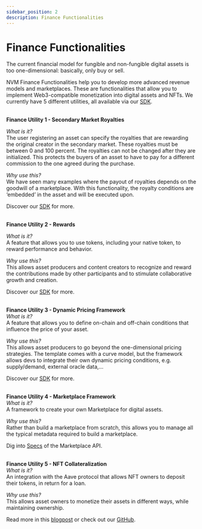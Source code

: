 ```yaml
---
sidebar_position: 2
description: Finance Functionalities
---
```


# Finance Functionalities

The current financial model for fungible and non-fungible digital assets is too one-dimensional: basically, only buy or sell. <br />

NVM Finance Functionalities help you to develop more advanced revenue models and marketplaces. These are functionalities that allow you to implement Web3-compatible monetization into digital assets and NFTs. We currently have 5 different utilities, all available via our [SDK](../../getting-started/). <br />
<br />

**Finance Utility 1 - Secondary Market Royalties**<br />

_What is it?_<br />
The user registering an asset can specify the royalties that are rewarding the original creator in the secondary market. These royalties must be between 0 and 100 percent. The royalties can not be changed after they are initialized. This protects the buyers of an asset to have to pay for a different commission to the one agreed during the purchase.<br />

_Why use this?_<br />
We have seen many examples where the payout of royalties depends on the goodwill of a marketplace. With this functionality, the royalty conditions are ‘embedded’ in the asset and will be executed upon.<br />

Discover our [SDK](../../getting-started/) for more.<br />
<br />

**Finance Utility 2 - Rewards**<br />

_What is it?_ <br />
A feature that allows you to use tokens, including your native token, to reward performance and behavior.<br />

_Why use this?_ <br />
This allows asset producers and content creators to recognize and reward the contributions made by other participants and to stimulate collaborative growth and creation.<br />

Discover our [SDK](../../getting-started/) for more.<br />
<br />

**Finance Utility 3 - Dynamic Pricing Framework**<br />
_What is it?_<br />
A feature that allows you to define on-chain and off-chain conditions that influence the price of your asset.<br />

_Why use this?_<br />
This allows asset producers to go beyond the one-dimensional pricing strategies. The template comes with a curve model, but the framework allows devs to integrate their own dynamic pricing conditions, e.g. supply/demand, external oracle data,...<br />

Discover our [SDK](../../getting-started/) for more.<br />
<br />

**Finance Utility 4 - Marketplace Framework**<br />
_What is it?_<br />
A framework to create your own Marketplace for digital assets.<br />

_Why use this?_<br />
Rather than build a marketplace from scratch, this allows you to manage all the typical metadata required to build a marketplace.<br />

Dig into [Specs](../../architecture/specs/Spec-MKT/#secondary-market) of the Marketplace API.<br />
<br />

**Finance Utility 5 - NFT Collateralization**<br />
_What is it?_<br />
An integration with the Aave protocol that allows NFT owners to deposit their tokens, in return for a loan.<br />

_Why use this?_<br />
This allows asset owners to monetize their assets in different ways, while maintaining ownership.<br />

Read more in this [blogpost](https://medium.com/nevermined-io/new-nevermined-component-allows-marketplaces-to-offer-nft-backed-loans-5e05c77e6709?source=---------8) or check out our [GitHub](https://github.com/nevermined-io/sdk-js/tree/master/aave_integration).<br />

